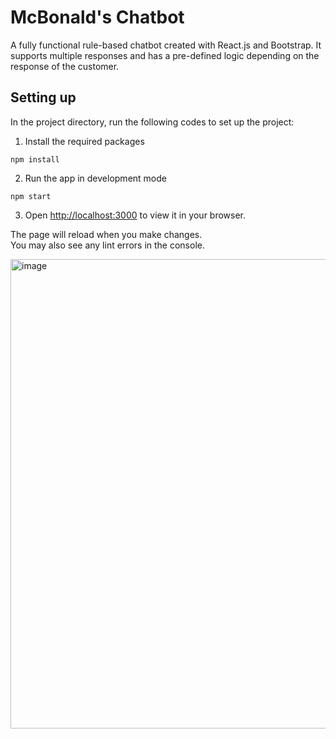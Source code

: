 # McBonald's Chatbot

A fully functional rule-based chatbot created with React.js and Bootstrap. It supports multiple responses and has a pre-defined logic depending on the response of the customer.

## Setting up

In the project directory, run the following codes to set up the project:

1. Install the required packages
```
npm install
```

2. Run the app in development mode
```
npm start
```

3. Open [http://localhost:3000](http://localhost:3000) to view it in your browser.

The page will reload when you make changes.\
You may also see any lint errors in the console.

<img width="751" alt="image" src="https://user-images.githubusercontent.com/58137977/232091538-dfeb9f09-ed0a-4c8d-8437-b0816b7bec01.png">


